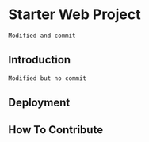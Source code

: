 # Starter Web Project
	Modified and commit
## Introduction
	Modified but no commit
## Deployment

## How To Contribute